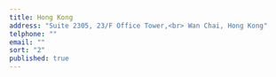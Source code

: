 ```yaml
---
title: Hong Kong
address: "Suite 2305, 23/F Office Tower,<br> Wan Chai, Hong Kong"
telphone: ""
email: ""
sort: "2"
published: true
---
```


